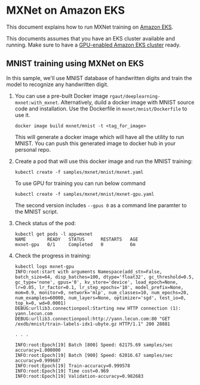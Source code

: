 # MXNet on Amazon EKS 

This document explains how to run MXNet training on [Amazon EKS](https://aws.amazon.com/eks/).

This documents assumes that you have an EKS cluster available and running. Make sure to have a [GPU-enabled Amazon EKS cluster](eks-gpu.md) ready.

## MNIST training using MXNet on EKS

In this sample, we'll use MNIST database of handwritten digits and train the model to recognize any handwritten digit.

1. You can use a pre-built Docker image `rgaut/deeplearning-mxnet:with_mxnet`. Alternatively, duild a docker image with MNIST source code and installation. Use the Dockerfile in `mxnet/mnist/Dockerfile` to use it.

   ```
   docker image build mxnet/mnist -t <tag_for_image>
   ```

   This will generate a docker image which will have all the utility to run MNIST. You can push this generated image to docker hub in your personal repo.

1. Create a pod that will use this docker image and run the MNIST training:

   ```
   kubectl create -f samples/mxnet/mnist/mxnet.yaml
   ```

   To use GPU for training you can run below command

   ```
   kubectl create -f samples/mxnet/mnist/mxnet-gpu.yaml
   ```

   The second version includes `--gpus 0` as a command line paramter to the MNIST script.

1. Check status of the pod:

   ```
   kubectl get pods -l app=mxnet
   NAME        READY   STATUS      RESTARTS   AGE
   mxnet-gpu   0/1     Completed   0          6m
   ```

1. Check the progress in training:

   ```
   kubectl logs mxnet-gpu
   INFO:root:start with arguments Namespace(add_stn=False, batch_size=64, disp_batches=100, dtype='float32', gc_threshold=0.5, gc_type='none', gpus='0', kv_store='device', load_epoch=None, lr=0.05, lr_factor=0.1, lr_step_epochs='10', model_prefix=None, mom=0.9, monitor=0, network='mlp', num_classes=10, num_epochs=20, num_examples=60000, num_layers=None, optimizer='sgd', test_io=0, top_k=0, wd=0.0001)
   DEBUG:urllib3.connectionpool:Starting new HTTP connection (1): yann.lecun.com
   DEBUG:urllib3.connectionpool:http://yann.lecun.com:80 "GET /exdb/mnist/train-labels-idx1-ubyte.gz HTTP/1.1" 200 28881

   . . .

   INFO:root:Epoch[19] Batch [800] Speed: 62175.69 samples/sec accuracy=1.000000
   INFO:root:Epoch[19] Batch [900] Speed: 62016.67 samples/sec accuracy=0.999687
   INFO:root:Epoch[19] Train-accuracy=0.999578
   INFO:root:Epoch[19] Time cost=0.969
   INFO:root:Epoch[19] Validation-accuracy=0.982683
   ```

